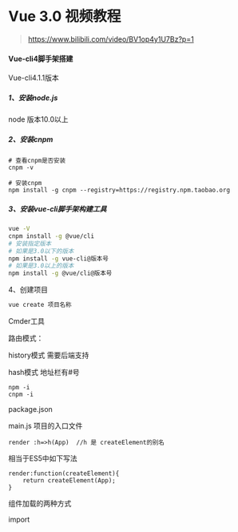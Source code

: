 # Vue 3.0 视频教程

>  https://www.bilibili.com/video/BV1op4y1U7Bz?p=1

#### Vue-cli4脚手架搭建

Vue-cli4.1.1版本

##### 1、安装node.js

node 版本10.0以上

##### 2、安装cnpm

```shell
# 查看cnpm是否安装
cnpm -v

# 安装cnpm
npm install -g cnpm --registry=https://registry.npm.taobao.org

```

##### 3、安装vue-cli脚手架构建工具

```bash
vue -V
cnpm install -g @vue/cli
# 安装指定版本
# 如果是3.0以下的版本
npm install -g vue-cli@版本号
# 如果是3.0以上的版本
npm install -g @vue/cli@版本号
```

4、创建项目

```bash
vue create 项目名称
```

Cmder工具

路由模式：

history模式 需要后端支持

hash模式 地址栏有#号

```
npm -i
cnpm -i
```

package.json

main.js 项目的入口文件

```
render :h=>h(App)  //h 是 createElement的别名
```

相当于ES5中如下写法

```
render:function(createElement){
	return createElement(App);
}
```

组件加载的两种方式

import 

